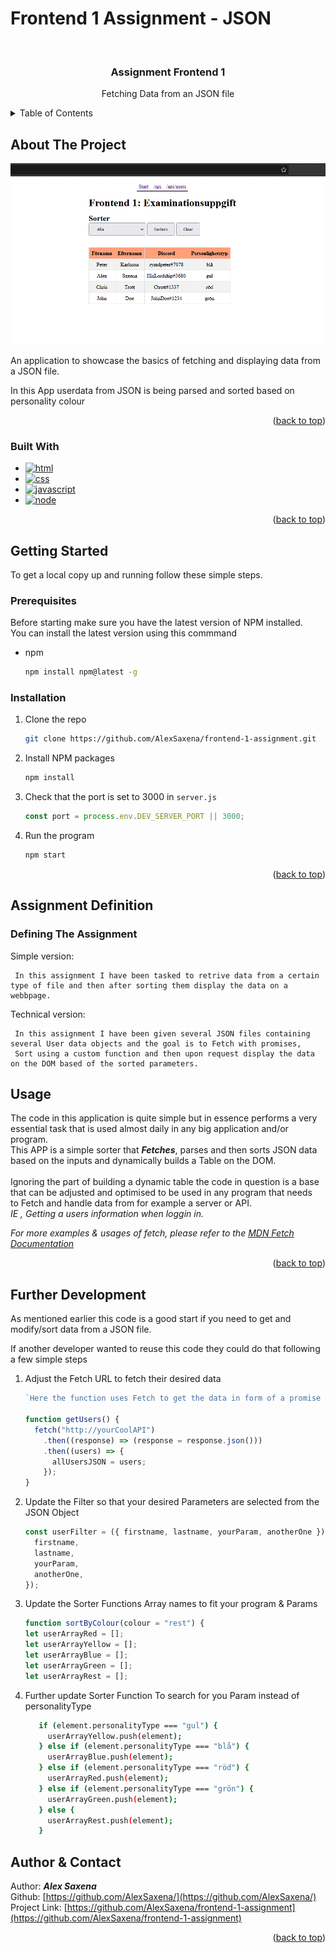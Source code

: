 <a id="readme-top"></a>

# Frontend 1 Assignment - JSON

<!-- PROJECT START -->
<br />
<div align="center">

<h3 align="center">Assignment Frontend 1</h3>

  <p align="center">
   Fetching Data from an JSON file
  </p>
</div>

<!-- TABLE OF CONTENTS -->
<details>
  <summary>Table of Contents</summary>
  <ol>
    <li>
      <a href="#about-the-project">About The Project</a>
      <ul>
        <li><a href="#built-with">Built With</a></li>
      </ul>
    </li>
    <li>
      <a href="#getting-started">Getting Started</a>
      <ul>
        <li><a href="#prerequisites">Prerequisites</a></li>
        <li><a href="#installation">Installation</a></li>
      </ul>
    </li>
    <li><a href="#assignment-definition">Assignment & Definition</li>
      <ul>
        <li><a href="#defining-the-assignment">Defining The Assignment</a></li>
      </ul>
    <li><a href="#usage">Usage</a></li>
    <li><a href="#further-development">Further Development</a></li>
    <li><a href="#author-&-contact">Author & Contact</a></li>
  </ol>
</details>

<!-- ABOUT THE PROJECT -->

## About The Project

[![Product Name Screen Shot][product-screenshot]](https://example.com)
<br>

<p> An application to showcase the basics of fetching and displaying data from a JSON file. </p>
<p> In this App userdata from JSON is being parsed and sorted based on personality colour </p>

<p align="right">(<a href="#readme-top">back to top</a>)</p>

### Built With

- [![html]][html-url]
- [![css]][css-url]
- [![javascript]][javascript-url]
- [![node]][node-url]

<p align="right">(<a href="#readme-top">back to top</a>)</p>

<!-- GETTING STARTED -->

## Getting Started

To get a local copy up and running follow these simple steps.
<br>

### Prerequisites

Before starting make sure you have the latest version of NPM installed.
<br>
You can install the latest version using this commmand

- npm
  ```sh
  npm install npm@latest -g
  ```

### Installation

1. Clone the repo
   ```sh
   git clone https://github.com/AlexSaxena/frontend-1-assignment.git
   ```
2. Install NPM packages
   ```sh
   npm install
   ```
3. Check that the port is set to 3000 in `server.js`
   ```js
   const port = process.env.DEV_SERVER_PORT || 3000;
   ```
4. Run the program
   ```sh
   npm start
   ```

<p align="right">(<a href="#readme-top">back to top</a>)</p>

<!-- Assignment Definition -->

## Assignment Definition

### Defining The Assignment

<p>Simple version: </p>

```
 In this assignment I have been tasked to retrive data from a certain type of file and then after sorting them display the data on a webbpage.
```

<p>Technical version:</p>

```
 In this assignment I have been given several JSON files containing several User data objects and the goal is to Fetch with promises,
 Sort using a custom function and then upon request display the data on the DOM based of the sorted parameters.
```

<!-- USAGE EXAMPLES -->

## Usage

The code in this application is quite simple but in essence performs a very essential task that is used almost daily in any big application and/or program.
<br>
This APP is a simple sorter that **_Fetches_**, parses and then sorts JSON data based on the inputs and dynamically builds a Table on the DOM.
<br> <br>
Ignoring the part of building a dynamic table the code in question is a base that can be adjusted and optimised to be used in any program that needs <br>
to Fetch and handle data from for example a server or API.
<br>
_IE , Getting a users information when loggin in._

_For more examples & usages of fetch, please refer to the [MDN Fetch Documentation](https://developer.mozilla.org/en-US/docs/Web/API/Fetch_API)_

<p align="right">(<a href="#readme-top">back to top</a>)</p>

## Further Development

<p>As mentioned earlier this code is a good start if you need to get and modify/sort data from a JSON file.</p>
<p>If another developer wanted to reuse this code they could do that following a few simple steps </p>

1. Adjust the Fetch URL to fetch their desired data

   ```js
   `Here the function uses Fetch to get the data in form of a promise and then parses the data for further usage.`;

   function getUsers() {
     fetch("http://yourCoolAPI")
       .then((response) => (response = response.json()))
       .then((users) => {
         allUsersJSON = users;
       });
   }
   ```

2. Update the Filter so that your desired Parameters are selected from the JSON Object
   ```js
   const userFilter = ({ firstname, lastname, yourParam, anotherOne }) => ({
     firstname,
     lastname,
     yourParam,
     anotherOne,
   });
   ```
3. Update the Sorter Functions Array names to fit your program & Params
   ```js
   function sortByColour(colour = "rest") {
   let userArrayRed = [];
   let userArrayYellow = [];
   let userArrayBlue = [];
   let userArrayGreen = [];
   let userArrayRest = [];
   ```
4. Further update Sorter Function To search for you Param instead of personalityType
   ```sh
      if (element.personalityType === "gul") {
        userArrayYellow.push(element);
      } else if (element.personalityType === "blå") {
        userArrayBlue.push(element);
      } else if (element.personalityType === "röd") {
        userArrayRed.push(element);
      } else if (element.personalityType === "grön") {
        userArrayGreen.push(element);
      } else {
        userArrayRest.push(element);
      }
   ```

<!-- Author & CONTACT -->

## Author & Contact

Author: **_Alex Saxena_**
<br>
Github: [https://github.com/AlexSaxena/](https://github.com/AlexSaxena/)
<br>
Project Link: [https://github.com/AlexSaxena/frontend-1-assignment](https://github.com/AlexSaxena/frontend-1-assignment)

<p align="right">(<a href="#readme-top">back to top</a>)</p>

<!-- MARKDOWN LINKS & IMAGES -->

[product-screenshot]: images/screenshot.png
[html]: https://img.shields.io/badge/HTML5-E34F26?style=for-the-badge&logo=html5&logoColor=white
[html-url]: https://www.w3schools.com/html/
[css]: https://img.shields.io/badge/CSS-239120?&style=for-the-badge&logo=css3&logoColor=white
[css-url]: https://developer.mozilla.org/en-US/docs/Web/CSS
[javascript]: https://img.shields.io/badge/JavaScript-323330?style=for-the-badge&logo=javascript&logoColor=F7DF1E
[javascript-url]: https://www.javascript.com/
[node]: https://img.shields.io/badge/Node.js-43853D?style=for-the-badge&logo=node.js&logoColor=white
[node-url]: https://nodejs.org/en/
